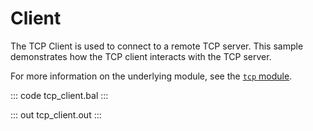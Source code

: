 # Client

The TCP Client is used to connect to a remote TCP server. This sample demonstrates how the TCP client interacts with the TCP server.

For more information on the underlying module, see the [`tcp` module](https://lib.ballerina.io/ballerina/tcp/latest).

::: code tcp_client.bal :::

::: out tcp_client.out :::